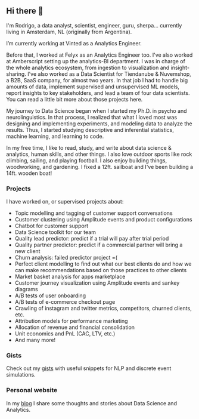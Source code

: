 ## Hi there 👋
I'm Rodrigo, a data analyst, scientist, engineer, guru, sherpa... currently living in Amsterdam, NL (originally from Argentina).

I’m currently working at Vinted as a Analytics Engineer.

Before that, I worked at Felyx as an Analytics Engineer too. I've also worked at Amberscript setting up the analytics-BI department. I was in charge of the whole analytics ecosystem, from ingestion to visualization and insight-sharing. I've also worked as a Data Scientist for Tiendanube & Nuvemshop, a B2B, SaaS company, for almost two years. In that job I had to handle big amounts of data, implement supervised and unsupervised ML models, report insights to key stakeholders, and lead a team of four data scientists. You can read a little bit more about those projects here.

My journey to Data Science began when I started my Ph.D. in psycho and neurolinguistics. In that process, I realized that what I loved most was designing and implementing experiments, and modeling data to analyze the results. Thus, I started studying descriptive and inferential statistics, machine learning, and learning to code.

In my free time, I like to read, study, and write about data science & analytics, human skills, and other things. I also love outdoor sports like rock climbing, sailing, and playing football. I also enjoy building things, woodworking, and gardening. I fixed a 12ft. sailboat and I've been building a 14ft. wooden boat!


### Projects

I have worked on, or supervised projects about:
 - Topic modelling and tagging of customer support conversations
 - Customer clustering using Amplitude events and product configurations
 - Chatbot for customer support
 - Data Science toolkit for our team
 - Quality lead predictor: predict if a trial will pay after trial period
 - Quality partner predictor: predict if a commercial partner will bring a new client
 - Churn analysis: failed predictor project =(
 - Perfect client modelling to find out what our best clients do and how we can make recommendations based on those practices to other clients
 - Market basket analysis for apps marketplace
 - Customer journey visualization using Amplitude events and sankey diagrams
 - A/B tests of user onboarding
 - A/B tests of e-commerce checkout page
 - Crawling of instagram and twitter metrics, competitors, churned clients, etc.
 - Attribution models for performance marketing
 - Allocation of revenue and financial consolidation
 - Unit economics and PnL (CAC, LTV, etc.) 
 - And many more!

### Gists 

Check out my [gists](https://gist.github.com/rloredo) with useful snippets for NLP and discrete event simulations.

### Personal website

In my [blog](https://whatido.com.ar) I share some thoughts and stories about Data Science and Analytics.
